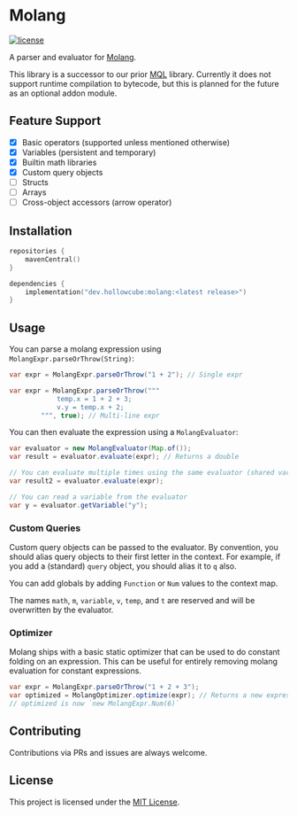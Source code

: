 # Molang

[![license](https://img.shields.io/github/license/hollow-cube/molang.svg)](LICENSE)

A parser and evaluator
for [Molang](https://learn.microsoft.com/en-us/minecraft/creator/reference/content/molangreference/examples/molangconcepts/molangintroduction).

This library is a successor to our prior [MQL](https://github.com/hollow-cube/mql) library. Currently it does not
support runtime compilation to bytecode, but this is planned for the future as an optional addon module.

## Feature Support

- [x] Basic operators (supported unless mentioned otherwise)
- [x] Variables (persistent and temporary)
- [x] Builtin math libraries
- [x] Custom query objects
- [ ] Structs
- [ ] Arrays
- [ ] Cross-object accessors (arrow operator)

## Installation

```kotlin
repositories {
    mavenCentral()
}

dependencies {
    implementation("dev.hollowcube:molang:<latest release>")
}
```

## Usage

You can parse a molang expression using `MolangExpr.parseOrThrow(String)`:

```java
var expr = MolangExpr.parseOrThrow("1 + 2"); // Single expr

var expr = MolangExpr.parseOrThrow("""
            temp.x = 1 + 2 + 3;
            v.y = temp.x + 2;
        """, true); // Multi-line expr
```

You can then evaluate the expression using a `MolangEvaluator`:

```java
var evaluator = new MolangEvaluator(Map.of());
var result = evaluator.evaluate(expr); // Returns a double

// You can evaluate multiple times using the same evaluator (shared variable context)
var result2 = evaluator.evaluate(expr);

// You can read a variable from the evaluator
var y = evaluator.getVariable("y");
```

### Custom Queries

Custom query objects can be passed to the evaluator. By convention, you should alias query objects to their first letter
in the context. For example, if you add a (standard) `query` object, you should alias it to `q` also.

You can add globals by adding `Function` or `Num` values to the context map.

The names `math`, `m`, `variable`, `v`, `temp`, and `t` are reserved and will be overwritten by the evaluator.

### Optimizer

Molang ships with a basic static optimizer that can be used to do constant folding on an expression. This can be useful
for entirely removing molang evaluation for constant expressions.

```java
var expr = MolangExpr.parseOrThrow("1 + 2 + 3");
var optimized = MolangOptimizer.optimize(expr); // Returns a new expression
// optimized is now `new MolangExpr.Num(6)`
```

## Contributing

Contributions via PRs and issues are always welcome.

## License

This project is licensed under the [MIT License](LICENSE).
